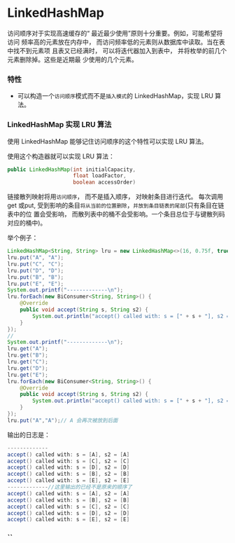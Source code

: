 # LinkedHashMap





访问顺序对于实现高速缓存的“ 最近最少使用”原则十分重要。例如，可能希望将访问 频率高的元素放在内存中， 而访问频率低的元素则从数据库中读取。当在表中找不到元素项 且表又已经满时， 可以将迭代器加入到表中， 并将枚举的前几个元素删除掉。这些是近期最 少使用的几个元素。



### 特性

- 可以构造一个`访问顺序`模式而不是`插入模式`的 LinkedHashMap，实现 LRU 算法。




### LinkedHashMap 实现 LRU 算法

使用 LinkedHashMap 能够记住访问顺序的这个特性可以实现 LRU 算法。

使用这个构造器就可以实现 LRU 算法：

```java
public LinkedHashMap(int initialCapacity,
                     float loadFactor,
                     boolean accessOrder)
```



链接散列映射将用`访问顺序`， 而不是插入顺序， 对映射条目进行迭代。 每次调用 get 或put, 受到影响的条目`将从当前的位置删除`，`并放到条目链表的尾部`(只有条目在链表中的位 置会受影响， 而散列表中的桶不会受影响。一个条目总位于与键散列码对应的桶中)。



举个例子：

```java
LinkedHashMap<String, String> lru = new LinkedHashMap<>(16, 0.75f, true);
lru.put("A", "A");
lru.put("C", "C");
lru.put("D", "D");
lru.put("B", "B");
lru.put("E", "E");
System.out.printf("-------------\n");
lru.forEach(new BiConsumer<String, String>() {
    @Override
    public void accept(String s, String s2) {
        System.out.println("accept() called with: s = [" + s + "], s2 = [" + s2 + "]");
    }
});
//
System.out.printf("-------------\n");
lru.get("A");
lru.get("B");
lru.get("C");
lru.get("D");
lru.get("E");
lru.forEach(new BiConsumer<String, String>() {
    @Override
    public void accept(String s, String s2) {
        System.out.println("accept() called with: s = [" + s + "], s2 = [" + s2 + "]");
    }
});
lru.put("A","A");// A 会再次被放到后面
```



输出的日志是：

```java
-------------
accept() called with: s = [A], s2 = [A]
accept() called with: s = [C], s2 = [C]
accept() called with: s = [D], s2 = [D]
accept() called with: s = [B], s2 = [B]
accept() called with: s = [E], s2 = [E]
-------------//这里输出的已经不是原来的顺序了
accept() called with: s = [A], s2 = [A]
accept() called with: s = [B], s2 = [B]
accept() called with: s = [C], s2 = [C]
accept() called with: s = [D], s2 = [D]
accept() called with: s = [E], s2 = [E]
```







### ``